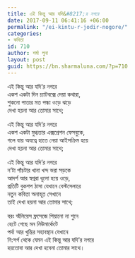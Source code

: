 ```yaml
---
title: এই কিন্তু আর যদি&#8217;র নগরে
date: 2017-09-11 06:41:16 +06:00
permalink: "/ei-kintu-r-jodir-nogore/"
categories:
- কবিতা
id: 710
author: শর্মা লুনা
layout: post
guid: https://bn.sharmaluna.com/?p=710
---
```


এই কিন্তু আর যদি’র নগরে  
একশ একটা দিন চ্যাটবক্সে দেয়া কথারা,  
শুকনো পাতার মত পল্কা ওড়ে ঝড়ে  
দেখা হয়না আর তোমার সাথে;

এই কিন্তু আর যদি’র নগরে  
একশ একটা মুগ্ধতার এক্সপ্রেশন ফেসবুকে,  
গলে যায় অযত্নে হাতে নেয়া আইসক্রিম হয়ে  
দেখা হয়না আর তোমার সাথে;

এই কিন্তু আর যদি’র নগরে  
ন’টা পাঁচটার খানা খন্দ ভরা সড়কে  
আদর্শ আর স্বপ্নরা ধূলো হয়ে ওড়ে,  
প্রতিটি বুকশপ ঠাসা যেখানে বেস্টসেলারে  
নতুন কবিতা অনাহূত সেখানে  
তাই দেখা হয়না আর তোমার সাথে;

বরং অঁলিয়েস ফ্রসেজে পিয়ানো না শুনে  
হেটে গেছে মন নিউমার্কেটে  
পর্দা আর খুন্তির সহাবস্থান যেখানে  
নি:সর্গ থেকে যেমন এই কিন্তু আর যদি’র নগরে  
হয়তোবা আর দেখা হবেনা তোমার সাথে।